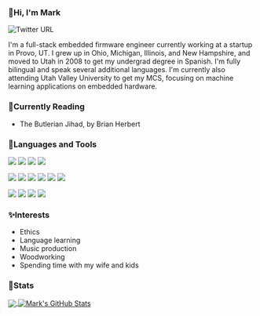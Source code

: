 ### 👋Hi, I'm Mark 
![Twitter URL](https://img.shields.io/twitter/url?label=Twitter&style=social&url=https%3A%2F%2Ftwitter.com%2FMDavidHansen)

I'm a full-stack embedded firmware engineer currently working at a startup in Provo, UT. I grew up in Ohio, Michigan, Illinois, and New Hampshire, and moved to Utah in 2008 to get my undergrad degree in Spanish. I'm fully bilingual and speak several additional languages. I'm currently also attending Utah Valley University to get my MCS, focusing on machine learning applications on embedded hardware.

### 📖Currently Reading 
 - The Butlerian Jihad, by Brian Herbert

### 🤟Languages and Tools
![](https://img.shields.io/badge/OS-Linux-informational?style=flat&logo=linux&logoColor=white&color=2bbc8a)
![](https://img.shields.io/badge/OS-Windows-informational?style=flat&logo=windows&logoColor=white&color=2bbc8a)
![](https://img.shields.io/badge/Tool-AWS-informational?style=flat&logo=amazonaws&logoColor=white&color=2bbc8a)
![](https://img.shields.io/badge/Tool-Replit-informational?style=flat&logo=replit&logoColor=white&color=2bbc8a)

![](https://img.shields.io/badge/Editor-Segger-informational?style=flat&logo=segger&logoColor=white&color=2bbc8a)
![](https://img.shields.io/badge/Editor-Eclipse-informational?style=flat&logo=eclipse&logoColor=white&color=2bbc8a)
![](https://img.shields.io/badge/Code-C-informational?style=flat&logo=C&logoColor=white&color=2bbc8a)
![](https://img.shields.io/badge/Code-Node-informational?style=flat&logo=nodedotjs&logoColor=white&color=2bbc8a)
![](https://img.shields.io/badge/Code-Make-informational?style=flat&logo=cmake&logoColor=white&color=2bbc8a)
![](https://img.shields.io/badge/Shell-Bash-informational?style=flat&logo=gnu-bash&logoColor=white&color=2bbc8a)

![](https://img.shields.io/badge/Language-Spanish-informational?style=flat&logoColor=white&color=2bbc8a&link=https://duome.eu/mdhnsn)
![](https://img.shields.io/badge/Language-Portuguese-informational?style=flat&logoColor=white&color=2bbc8a)
![](https://img.shields.io/badge/Language-Norwegian-informational?style=flat&logoColor=white&color=2bbc8a)
![](https://img.shields.io/badge/Language-Afrikaans-informational?style=flat&logoColor=white&color=2bbc8a)

### ✨Interests
 - Ethics
 - Language learning
 - Music production
 - Woodworking
 - Spending time with my wife and kids

### 🧮Stats
<a href="https://github.com/mhnsn/mhnsn">
  <img align="center" src="https://github-readme-stats.vercel.app/api/top-langs/?username=mhnsn&hide=java,html&title_color=ffffff&text_color=c9cacc&icon_color=2bbc8a&bg_color=1d1f21&langs_count=3" />
</a>
<a href="https://github.com/mhnsn/mhnsn">
  <img align="center" src="https://github-readme-stats.vercel.app/api?username=mhnsn&show_icons=true&line_height=27&count_private=true&title_color=ffffff&text_color=c9cacc&icon_color=2bbc8a&bg_color=1d1f21" alt="Mark's GitHub Stats" />
</a>
